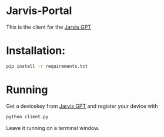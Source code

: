 # Jarvis-Portal

This is the client for the [Jarvis GPT](https://chat.openai.com/g/g-WnOhmZn8y-jarvis)

# Installation:

```bash
pip install -r requirements.txt
```

# Running
Get a devicekey from [Jarvis GPT](https://chat.openai.com/g/g-WnOhmZn8y-jarvis) and register your device with 

```bash
python client.py
```

Leave it running on a terminal window.
